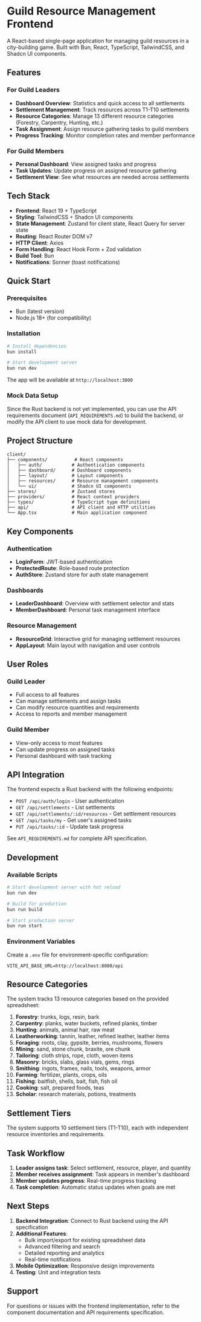 # Guild Resource Management Frontend

A React-based single-page application for managing guild resources in a city-building game. Built with Bun, React, TypeScript, TailwindCSS, and Shadcn UI components.

## Features

### For Guild Leaders
- **Dashboard Overview**: Statistics and quick access to all settlements
- **Settlement Management**: Track resources across T1-T10 settlements
- **Resource Categories**: Manage 13 different resource categories (Forestry, Carpentry, Hunting, etc.)
- **Task Assignment**: Assign resource gathering tasks to guild members
- **Progress Tracking**: Monitor completion rates and member performance

### For Guild Members
- **Personal Dashboard**: View assigned tasks and progress
- **Task Updates**: Update progress on assigned resource gathering
- **Settlement View**: See what resources are needed across settlements

## Tech Stack

- **Frontend**: React 19 + TypeScript
- **Styling**: TailwindCSS + Shadcn UI components
- **State Management**: Zustand for client state, React Query for server state
- **Routing**: React Router DOM v7
- **HTTP Client**: Axios
- **Form Handling**: React Hook Form + Zod validation
- **Build Tool**: Bun
- **Notifications**: Sonner (toast notifications)

## Quick Start

### Prerequisites
- Bun (latest version)
- Node.js 18+ (for compatibility)

### Installation
```bash
# Install dependencies
bun install

# Start development server
bun run dev
```

The app will be available at `http://localhost:3000`

### Mock Data Setup
Since the Rust backend is not yet implemented, you can use the API requirements document (`API_REQUIREMENTS.md`) to build the backend, or modify the API client to use mock data for development.

## Project Structure

```
client/
├── components/          # React components
│   ├── auth/           # Authentication components
│   ├── dashboard/      # Dashboard components
│   ├── layout/         # Layout components
│   ├── resources/      # Resource management components
│   └── ui/             # Shadcn UI components
├── stores/             # Zustand stores
├── providers/          # React context providers
├── types/              # TypeScript type definitions
├── api/                # API client and HTTP utilities
└── App.tsx             # Main application component
```

## Key Components

### Authentication
- **LoginForm**: JWT-based authentication
- **ProtectedRoute**: Role-based route protection
- **AuthStore**: Zustand store for auth state management

### Dashboards
- **LeaderDashboard**: Overview with settlement selector and stats
- **MemberDashboard**: Personal task management interface

### Resource Management
- **ResourceGrid**: Interactive grid for managing settlement resources
- **AppLayout**: Main layout with navigation and user controls

## User Roles

### Guild Leader
- Full access to all features
- Can manage settlements and assign tasks
- Can modify resource quantities and requirements
- Access to reports and member management

### Guild Member
- View-only access to most features
- Can update progress on assigned tasks
- Personal dashboard with task tracking

## API Integration

The frontend expects a Rust backend with the following endpoints:

- `POST /api/auth/login` - User authentication
- `GET /api/settlements` - List settlements
- `GET /api/settlements/:id/resources` - Get settlement resources
- `GET /api/tasks/my` - Get user's assigned tasks
- `PUT /api/tasks/:id` - Update task progress

See `API_REQUIREMENTS.md` for complete API specification.

## Development

### Available Scripts
```bash
# Start development server with hot reload
bun run dev

# Build for production
bun run build

# Start production server
bun run start
```

### Environment Variables
Create a `.env` file for environment-specific configuration:
```
VITE_API_BASE_URL=http://localhost:8080/api
```

## Resource Categories

The system tracks 13 resource categories based on the provided spreadsheet:

1. **Forestry**: trunks, logs, resin, bark
2. **Carpentry**: planks, water buckets, refined planks, timber
3. **Hunting**: animals, animal hair, raw meat
4. **Leatherworking**: tannin, leather, refined leather, leather items
5. **Foraging**: roots, clay, gypsite, berries, mushrooms, flowers
6. **Mining**: sand, stone chunk, braxite, ore chunk
7. **Tailoring**: cloth strips, rope, cloth, woven items
8. **Masonry**: bricks, slabs, glass vials, gems, rings
9. **Smithing**: ingots, frames, nails, tools, weapons, armor
10. **Farming**: fertilizer, plants, crops, oils
11. **Fishing**: baitfish, shells, bait, fish, fish oil
12. **Cooking**: salt, prepared foods, teas
13. **Scholar**: research materials, potions, treatments

## Settlement Tiers

The system supports 10 settlement tiers (T1-T10), each with independent resource inventories and requirements.

## Task Workflow

1. **Leader assigns task**: Select settlement, resource, player, and quantity
2. **Member receives assignment**: Task appears in member's dashboard
3. **Member updates progress**: Real-time progress tracking
4. **Task completion**: Automatic status updates when goals are met

## Next Steps

1. **Backend Integration**: Connect to Rust backend using the API specification
2. **Additional Features**: 
   - Bulk import/export for existing spreadsheet data
   - Advanced filtering and search
   - Detailed reporting and analytics
   - Real-time notifications
3. **Mobile Optimization**: Responsive design improvements
4. **Testing**: Unit and integration tests

## Support

For questions or issues with the frontend implementation, refer to the component documentation and API requirements specification.